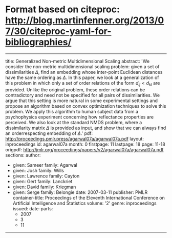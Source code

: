 # Format based on citeproc: http://blog.martinfenner.org/2013/07/30/citeproc-yaml-for-bibliographies/
---
title: Generalized Non-metric Multidimensional Scaling
abstract: 'We consider the non-metric multidimensional scaling problem: given a set
  of dissimilarities $\Delta$, find an embedding whose inter-point Euclidean distances
  have the same ordering as $\Delta$. In this paper, we look at a generalization of
  this problem in which only a set of order relations of the form $d_{ij} < d_{kl}$
  are provided. Unlike the original problem, these order relations can be contradictory
  and need not be specified for all pairs of dissimilarities. We argue that this setting
  is more natural in some experimental settings and propose an algorithm based on
  convex optimization techniques to solve this problem. We apply this algorithm to
  human subject data from a psychophysics experiment concerning how reflectance properties
  are perceived. We also look at the standard NMDS problem, where a dissimilarity
  matrix $\Delta$ is provided as input, and show that we can always find an orderrespecting
  embedding of $\Delta$.'
pdf: http://proceedings.pmlr.press/agarwal07a/agarwal07a.pdf
layout: inproceedings
id: agarwal07a
month: 0
firstpage: 11
lastpage: 18
page: 11-18
origpdf: http://jmlr.org/proceedings/papers/v2/agarwal07a/agarwal07a.pdf
sections: 
author:
- given: Sameer
  family: Agarwal
- given: Josh
  family: Wills
- given: Lawrence
  family: Cayton
- given: Gert
  family: Lanckriet
- given: David
  family: Kriegman
- given: Serge
  family: Belongie
date: 2007-03-11
publisher: PMLR
container-title: Proceedings of the Eleventh International Conference on Artificial
  Intelligence and Statistics
volume: '2'
genre: inproceedings
issued:
  date-parts:
  - 2007
  - 3
  - 11
---
